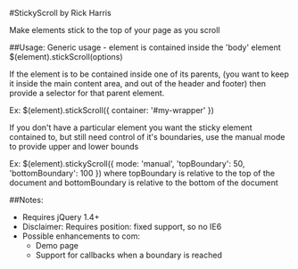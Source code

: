 #StickyScroll by Rick Harris

Make elements stick to the top of your page as you scroll


##Usage:
Generic usage - element is contained inside the 'body' element
$(element).stickScroll(options)

If the element is to be contained inside one of its parents, (you want to keep it inside the main content area, and out of the header and footer) then provide a selector for that parent element.

Ex:
$(element).stickScroll({ container: '#my-wrapper' })

If you don't have a particular element you want the sticky element contained to, but still need control of it's boundaries, use the manual mode to provide upper and lower bounds

Ex:
$(element).stickyScroll({ mode: 'manual', 'topBoundary': 50, 'bottomBoundary': 100 })
where topBoundary is relative to the top of the document 
and bottomBoundary is relative to the bottom of the document


##Notes:
- Requires jQuery 1.4+
- Disclaimer: Requires position: fixed support, so no IE6
- Possible enhancements to com: 
	- Demo page
	- Support for callbacks when a boundary is reached
